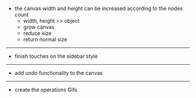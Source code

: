 - the canvas width and height can be increased according to the nodes count
    - width, height >> object
    - grow canvas
    - reduce size
    - return normal size
---
- finish touches on the sidebar style
---
- add undo functionality to the canvas
---

- create the operations Gifs


